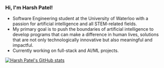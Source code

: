 ### Hi, I'm Harsh Patel!

- Software Engineering student at the University of Waterloo with a passion for artificial intelligence and all STEM-related fields. 
- My primary goal is to push the boundaries of artificial intelligence to develop programs that can make a difference in human lives, solutions that are not only technologically innovative but also meaningful and impactful. 
- Currently working on full-stack and AI/ML projects.

[![Harsh Patel's GitHub stats](https://github-readme-stats.vercel.app/api?username=HarshPatel137&show_icons=true&theme=gotham)](https://github.com/HarshPatel137/github-readme-stats)
